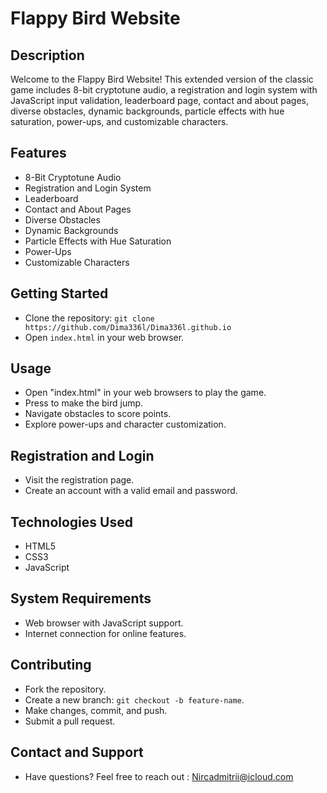 # Flappy Bird Website


## Description

Welcome to the Flappy Bird Website! This extended version of the classic game includes 8-bit cryptotune audio, a registration and login system with JavaScript input validation, 
leaderboard page, contact and about pages, diverse obstacles, dynamic backgrounds, particle effects with hue saturation, power-ups, and customizable characters.


## Features

- 8-Bit Cryptotune Audio
- Registration and Login System
- Leaderboard
- Contact and About Pages
- Diverse Obstacles
- Dynamic Backgrounds
- Particle Effects with Hue Saturation
- Power-Ups
- Customizable Characters


## Getting Started

- Clone the repository: `git clone https://github.com/Dima336l/Dima336l.github.io`
- Open `index.html` in your web browser.


## Usage

- Open "index.html" in your web browsers to play the game.
- Press to make the bird jump.
- Navigate obstacles to score points.
- Explore power-ups and character customization.


## Registration and Login

- Visit the registration page.
- Create an account with a valid email and password.


## Technologies Used 

- HTML5
- CSS3
- JavaScript


## System Requirements
- Web browser with JavaScript support.
- Internet connection for online features.


## Contributing

- Fork the repository.
- Create a new branch: `git checkout -b feature-name`.
- Make changes, commit, and push.
- Submit a pull request.


## Contact and Support

- Have questions? Feel free to reach out :  Nircadmitrii@icloud.com
